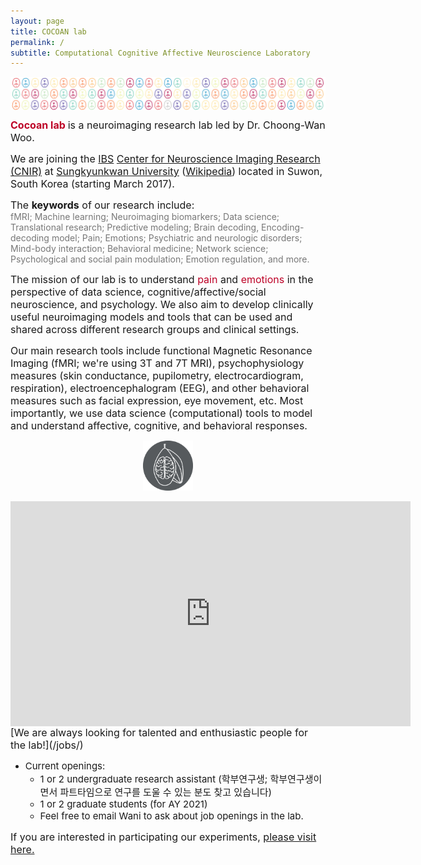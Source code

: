 ```yaml
---
layout: page
title: COCOAN lab
permalink: /
subtitle: Computational Cognitive Affective Neuroscience Laboratory
---
```


<img src="img/feature3.png" width="820" align="center"/>

<b><span style="font-size: 16px !important; color: #BD0026;">Cocoan lab</span></b> <span style="font-size: 16px !important;"> is a neuroimaging research lab led by Dr. Choong-Wan Woo.</span>  

<span style="font-size: 16px !important;">We are joining the <a href="https://www.ibs.re.kr">IBS</a> <a href="http://cnir.ibs.re.kr/html/cnir_en/">Center for Neuroscience Imaging Research (CNIR)</a> at <a href="http://www.skku.edu/eng_home/index.jsp">Sungkyunkwan University</a> (<a href="https://en.wikipedia.org/wiki/Sungkyunkwan_University">Wikipedia</a>) located in Suwon, South Korea (starting March 2017).</span> 

<span style="font-size: 16px !important;">The **keywords** of our research include:</span>  
<span style="font-size: 14px !important;color: #777;">fMRI; Machine learning; Neuroimaging biomarkers; Data science; Translational research; Predictive modeling; Brain decoding, Encoding-decoding model; Pain; Emotions; Psychiatric and neurologic disorders; Mind-body interaction; Behavioral medicine; Network science; Psychological and social pain modulation; Emotion regulation, and more.</span>

<span style="font-size: 16px !important;">The mission of our lab is to understand <span style="color: #BD0026;">pain</span> and <span style="color: #BD0026;">emotions</span> in the perspective of data science, cognitive/affective/social neuroscience, and psychology. We also aim to develop clinically useful neuroimaging models and tools that can be used and shared across different research groups and clinical settings.</span> 

<span style="font-size: 16px !important;">Our main research tools include functional Magnetic Resonance Imaging (fMRI; we're using 3T and 7T MRI), psychophysiology measures (skin conductance, pupilometry, electrocardiogram, respiration), electroencephalogram (EEG), and other behavioral measures such as facial expression, eye movement, etc. Most importantly, we use data science (computational) tools to model and understand affective, cognitive, and behavioral responses.</span>  

<center><img src="img/cocoanlab_logo.png" width="80" align="center"/></center>

<br>

<iframe width="640" height="360" align="middle" margin=”auto” src="https://www.youtube.com/embed/lPDGnYpslkI" frameborder="0" allow="accelerometer; autoplay; encrypted-media; gyroscope; picture-in-picture" allowfullscreen></iframe>

<br>
<span style="font-size: 16px !important;">[We are always looking for talented and enthusiastic people for the lab!](/jobs/)</span>

- <span style="font-size: 15px !important;">Current openings: </span>
	- <span style="font-size: 15px !important;">1 or 2 undergraduate research assistant (학부연구생; 학부연구생이면서 파트타임으로 연구를 도울 수 있는 분도 찾고 있습니다)</span>
	- <span style="font-size: 15px !important;">1 or 2 graduate students (for AY 2021)</span>
	- <span style="font-size: 15px !important;">Feel free to email Wani to ask about job openings in the lab.</span>

<span style="font-size: 16px !important;">If you are interested in participating our experiments, [please visit here.](/research/participation)</span>

